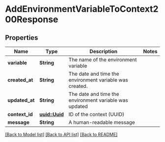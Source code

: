 # AddEnvironmentVariableToContext200Response

## Properties

Name | Type | Description | Notes
------------ | ------------- | ------------- | -------------
**variable** | **String** | The name of the environment variable | 
**created_at** | **String** | The date and time the environment variable was created. | 
**updated_at** | **String** | The date and time the environment variable was updated | 
**context_id** | [**uuid::Uuid**](uuid::Uuid.md) | ID of the context (UUID) | 
**message** | **String** | A human-readable message | 

[[Back to Model list]](../README.md#documentation-for-models) [[Back to API list]](../README.md#documentation-for-api-endpoints) [[Back to README]](../README.md)


